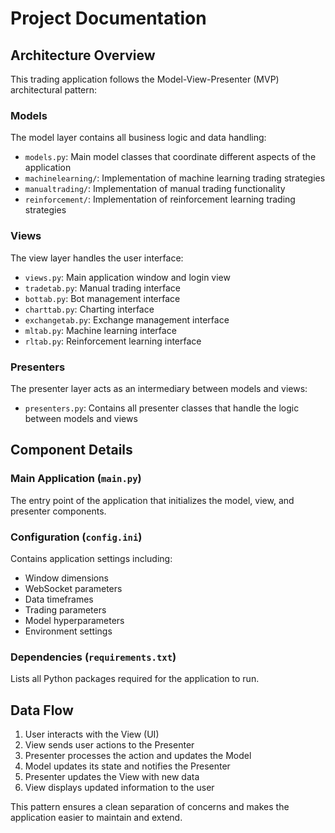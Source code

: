 # Project Documentation

## Architecture Overview

This trading application follows the Model-View-Presenter (MVP) architectural pattern:

### Models
The model layer contains all business logic and data handling:
- `models.py`: Main model classes that coordinate different aspects of the application
- `machinelearning/`: Implementation of machine learning trading strategies
- `manualtrading/`: Implementation of manual trading functionality
- `reinforcement/`: Implementation of reinforcement learning trading strategies

### Views
The view layer handles the user interface:
- `views.py`: Main application window and login view
- `tradetab.py`: Manual trading interface
- `bottab.py`: Bot management interface
- `charttab.py`: Charting interface
- `exchangetab.py`: Exchange management interface
- `mltab.py`: Machine learning interface
- `rltab.py`: Reinforcement learning interface

### Presenters
The presenter layer acts as an intermediary between models and views:
- `presenters.py`: Contains all presenter classes that handle the logic between models and views

## Component Details

### Main Application (`main.py`)
The entry point of the application that initializes the model, view, and presenter components.

### Configuration (`config.ini`)
Contains application settings including:
- Window dimensions
- WebSocket parameters
- Data timeframes
- Trading parameters
- Model hyperparameters
- Environment settings

### Dependencies (`requirements.txt`)
Lists all Python packages required for the application to run.

## Data Flow

1. User interacts with the View (UI)
2. View sends user actions to the Presenter
3. Presenter processes the action and updates the Model
4. Model updates its state and notifies the Presenter
5. Presenter updates the View with new data
6. View displays updated information to the user

This pattern ensures a clean separation of concerns and makes the application easier to maintain and extend.